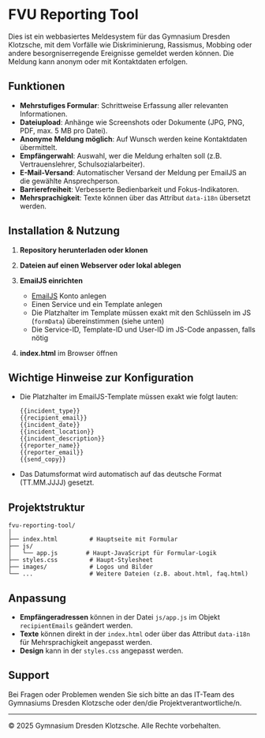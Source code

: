 # FVU Reporting Tool

Dies ist ein webbasiertes Meldesystem für das Gymnasium Dresden Klotzsche, mit dem Vorfälle wie Diskriminierung, Rassismus, Mobbing oder andere besorgniserregende Ereignisse gemeldet werden können. Die Meldung kann anonym oder mit Kontaktdaten erfolgen.

## Funktionen

- **Mehrstufiges Formular**: Schrittweise Erfassung aller relevanten Informationen.
- **Dateiupload**: Anhänge wie Screenshots oder Dokumente (JPG, PNG, PDF, max. 5 MB pro Datei).
- **Anonyme Meldung möglich**: Auf Wunsch werden keine Kontaktdaten übermittelt.
- **Empfängerwahl**: Auswahl, wer die Meldung erhalten soll (z.B. Vertrauenslehrer, Schulsozialarbeiter).
- **E-Mail-Versand**: Automatischer Versand der Meldung per EmailJS an die gewählte Ansprechperson.
- **Barrierefreiheit**: Verbesserte Bedienbarkeit und Fokus-Indikatoren.
- **Mehrsprachigkeit**: Texte können über das Attribut `data-i18n` übersetzt werden.

## Installation & Nutzung

1. **Repository herunterladen oder klonen**
2. **Dateien auf einen Webserver oder lokal ablegen**
3. **EmailJS einrichten**  
   - [EmailJS](https://www.emailjs.com/) Konto anlegen
   - Einen Service und ein Template anlegen
   - Die Platzhalter im Template müssen exakt mit den Schlüsseln im JS (`formData`) übereinstimmen (siehe unten)
   - Die Service-ID, Template-ID und User-ID im JS-Code anpassen, falls nötig

4. **index.html** im Browser öffnen

## Wichtige Hinweise zur Konfiguration

- Die Platzhalter im EmailJS-Template müssen exakt wie folgt lauten:
  ```
  {{incident_type}}
  {{recipient_email}}
  {{incident_date}}
  {{incident_location}}
  {{incident_description}}
  {{reporter_name}}
  {{reporter_email}}
  {{send_copy}}
  ```
- Das Datumsformat wird automatisch auf das deutsche Format (TT.MM.JJJJ) gesetzt.

## Projektstruktur

```
fvu-reporting-tool/
│
├── index.html         # Hauptseite mit Formular
├── js/
│   └── app.js        # Haupt-JavaScript für Formular-Logik
├── styles.css         # Haupt-Stylesheet
├── images/            # Logos und Bilder
└── ...                # Weitere Dateien (z.B. about.html, faq.html)
```

## Anpassung

- **Empfängeradressen** können in der Datei `js/app.js` im Objekt `recipientEmails` geändert werden.
- **Texte** können direkt in der `index.html` oder über das Attribut `data-i18n` für Mehrsprachigkeit angepasst werden.
- **Design** kann in der `styles.css` angepasst werden.

## Support

Bei Fragen oder Problemen wenden Sie sich bitte an das IT-Team des Gymnasiums Dresden Klotzsche oder den/die Projektverantwortliche/n.

---

© 2025 Gymnasium Dresden Klotzsche. Alle Rechte vorbehalten.